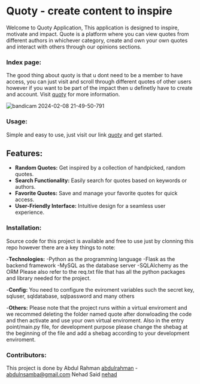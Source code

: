 # Quoty - create content to inspire

Welcome to Quoty Application, This application is designed to inspire, motivate and impact.
Quote is a platform where you can view quotes from different authors in whichever category, create and own your own quotes and interact with others through our opinions sections.

### Index page:
The good thing about quoty is that u dont need to be a member to have access, you can just visit and scroll through different quotes of other users however if you want to be part of the impact then u definetly have to create and account. Visit [quoty](http://www.quoty.tech/) for more information.

![bandicam 2024-02-08 21-49-50-791](https://github.com/Nehad-Said/Quoty_App/assets/29124204/cbfd5658-39b4-4adc-9fa2-4876b16fac3b)

### Usage:
Simple and easy to use, just visit our link [quoty](http://www.quoty.tech/) and get started.

## Features:

- **Random Quotes:** Get inspired by a collection of handpicked, random quotes.
- **Search Functionality:** Easily search for quotes based on keywords or authors.
- **Favorite Quotes:** Save and manage your favorite quotes for quick access.
- **User-Friendly Interface:** Intuitive design for a seamless user experience.

### Installation:
Source code for this project is available and free to use just by clonning this repo however there are a key things to note:

-**Technologies:**
	-Python as the programming language
	-Flask as the backend framework
	-MySQL as the database server
	-SQLAlchemy as the ORM
 Please also refer to the req.txt file that has all the python packages and library needed for the project.

-**Config:**
	You need to configure the eviroment variables such the secret key, sqluser, sqldatabase, sqlpassword and many others

 -**Others:**
	Please note that the project runs within a virtual enviroment and we recommed deleting the folder named quote after donwloading the code and then activate and use your own virtual enviroment.
	Also in the entry point/main.py file, for development purpose please change the shebag at the beginning of the file and add a shebag according to your development enviroment.

### Contributors:
This project is done by 
Abdul Rahman [abdulrahman](https://github.com/Abdul17rahman) - abdulnsamba@gmail.com
Nehad Said [nehad](https://github.com/Nehad-Said)


